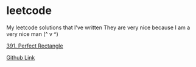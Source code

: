 # leetcode
My leetcode solutions that I've written
They are very nice because I am a very nice man (^ v ^)

[391. Perfect Rectangle](./391-perfect-rectangle)

[Github Link]([url](https://github.com/Kimeiga/leetcode/)https://github.com/Kimeiga/leetcode)
